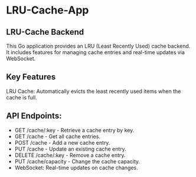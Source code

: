 # LRU-Cache-App
## LRU-Cache Backend
This Go application provides an LRU (Least Recently Used) cache backend. It includes features for managing cache entries and real-time updates via WebSocket.

## Key Features
LRU Cache: Automatically evicts the least recently used items when the cache is full.

## API Endpoints:
- GET /cache/:key - Retrieve a cache entry by key.
- GET /cache - Get all cache entries.
- POST /cache - Add a new cache entry.
- PUT /cache - Update an existing cache entry.
- DELETE /cache/:key - Remove a cache entry.
- PUT /cache/capacity - Change the cache capacity.
- WebSocket: Real-time updates on cache changes.

